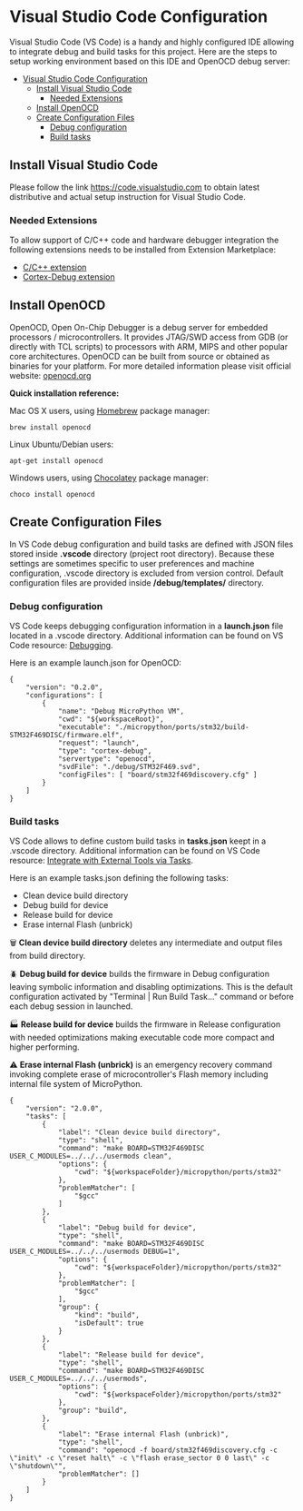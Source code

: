 # Visual Studio Code Configuration

Visual Studio Code (VS Code) is a handy and highly configured IDE allowing to integrate debug and build tasks for this project.
Here are the steps to setup working environment based on this IDE and OpenOCD debug server:

- [Visual Studio Code Configuration](#visual-studio-code-configuration)
  - [Install Visual Studio Code](#install-visual-studio-code)
    - [Needed Extensions](#needed-extensions)
  - [Install OpenOCD](#install-openocd)
  - [Create Configuration Files](#create-configuration-files)
    - [Debug configuration](#debug-configuration)
    - [Build tasks](#build-tasks)

## Install Visual Studio Code

Please follow the link <https://code.visualstudio.com> to obtain latest distributive and actual setup instruction for Visual Studio Code.

### Needed Extensions

To allow support of C/C++ code and hardware debugger integration the following extensions needs to be installed from Extension Marketplace:

- [C/C++ extension](https://marketplace.visualstudio.com/items?itemName=ms-vscode.cpptools)
- [Cortex-Debug extension](https://marketplace.visualstudio.com/items?itemName=marus25.cortex-debug)

## Install OpenOCD

OpenOCD, Open On-Chip Debugger is a debug server for embedded processors / microcontrollers. It provides JTAG/SWD access from GDB (or directly with TCL scripts) to processors with ARM, MIPS and other popular core architectures. OpenOCD can be built from source or obtained as binaries for your platform. For more detailed information please visit official website: [openocd.org](http://openocd.org)

**Quick installation reference:**

Mac OS X users, using [Homebrew](https://brew.sh) package manager:

    brew install openocd

Linux Ubuntu/Debian users:

    apt-get install openocd

Windows users, using [Chocolatey](https://chocolatey.org) package manager:

    choco install openocd

## Create Configuration Files

In VS Code debug configuration and build tasks are defined with JSON files stored inside **.vscode** directory (project root directory). Because these settings are sometimes specific to user preferences and machine configuration, .vscode directory is excluded from version control. Default configuration files are provided inside **/debug/templates/** directory.

### Debug configuration

VS Code keeps debugging configuration information in a **launch.json** file located in a .vscode directory. Additional information can be found on VS Code resource: [Debugging](https://code.visualstudio.com/docs/editor/debugging).

Here is an example launch.json for OpenOCD:

    {
        "version": "0.2.0",
        "configurations": [
            {
                "name": "Debug MicroPython VM",
                "cwd": "${workspaceRoot}",
                "executable": "./micropython/ports/stm32/build-STM32F469DISC/firmware.elf",
                "request": "launch",
                "type": "cortex-debug",
                "servertype": "openocd",
                "svdFile": "./debug/STM32F469.svd",
                "configFiles": [ "board/stm32f469discovery.cfg" ]
            }
        ]
    }

### Build tasks

VS Code allows to define custom build tasks in **tasks.json** keept in a .vscode directory. Additional information can be found on VS Code resource: [Integrate with External Tools via Tasks](https://code.visualstudio.com/Docs/editor/tasks).

Here is an example tasks.json defining the following tasks:

- Clean device build directory
- Debug build for device
- Release build for device
- Erase internal Flash (unbrick)

:wastebasket: **Clean device build directory** deletes any intermediate and output files from build directory.

:beetle: **Debug build for device** builds the firmware in Debug configuration leaving symbolic information and disabling optimizations. This is the default configuration activated by "Terminal | Run Build Task..." command or before each debug session in launched.

:factory: **Release build for device** builds the firmware in Release configuration with needed optimizations making executable code more compact and higher performing.

:warning: **Erase internal Flash (unbrick)** is an emergency recovery command invoking complete erase of microcontroller's Flash memory including internal file system of MicroPython.

    {
        "version": "2.0.0",
        "tasks": [
            {
                "label": "Clean device build directory",
                "type": "shell",
                "command": "make BOARD=STM32F469DISC USER_C_MODULES=../../../usermods clean",
                "options": {
                    "cwd": "${workspaceFolder}/micropython/ports/stm32"
                },
                "problemMatcher": [
                    "$gcc"
                ]
            },
            {
                "label": "Debug build for device",
                "type": "shell",
                "command": "make BOARD=STM32F469DISC USER_C_MODULES=../../../usermods DEBUG=1",
                "options": {
                    "cwd": "${workspaceFolder}/micropython/ports/stm32"
                },
                "problemMatcher": [
                    "$gcc"
                ],
                "group": {
                    "kind": "build",
                    "isDefault": true
                }
            },
            {
                "label": "Release build for device",
                "type": "shell",
                "command": "make BOARD=STM32F469DISC USER_C_MODULES=../../../usermods",
                "options": {
                    "cwd": "${workspaceFolder}/micropython/ports/stm32"
                },
                "group": "build",
            },
            {
                "label": "Erase internal Flash (unbrick)",
                "type": "shell",
                "command": "openocd -f board/stm32f469discovery.cfg -c \"init\" -c \"reset halt\" -c \"flash erase_sector 0 0 last\" -c \"shutdown\"",
                "problemMatcher": []
            }
        ]
    }
